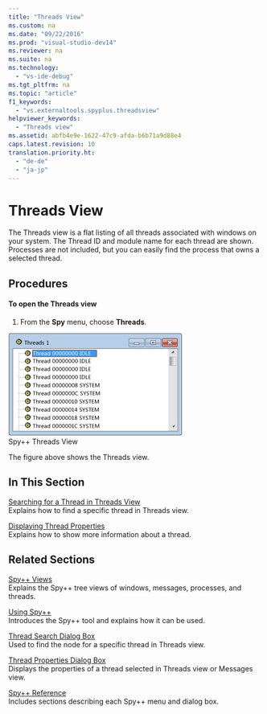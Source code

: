 ```yaml
---
title: "Threads View"
ms.custom: na
ms.date: "09/22/2016"
ms.prod: "visual-studio-dev14"
ms.reviewer: na
ms.suite: na
ms.technology: 
  - "vs-ide-debug"
ms.tgt_pltfrm: na
ms.topic: "article"
f1_keywords: 
  - "vs.externaltools.spyplus.threadsview"
helpviewer_keywords: 
  - "Threads view"
ms.assetid: abfb4e9e-1622-47c9-afda-b6b71a9d88e4
caps.latest.revision: 10
translation.priority.ht: 
  - "de-de"
  - "ja-jp"
---
```

# Threads View
The Threads view is a flat listing of all threads associated with windows on your system. The Thread ID and module name for each thread are shown. Processes are not included, but you can easily find the process that owns a selected thread.  
  
## Procedures  
  
#### To open the Threads view  
  
1.  From the **Spy** menu, choose **Threads**.  
  
 ![Spy&#43;&#43; Threads View](../vs140/media/spy--_threads.png "Spy++_Threads")  
Spy++ Threads View  
  
 The figure above shows the Threads view.  
  
## In This Section  
 [Searching for a Thread in Threads View](../vs140/how-to--search-for-a-thread-in-threads-view.md)  
 Explains how to find a specific thread in Threads view.  
  
 [Displaying Thread Properties](../vs140/how-to--display-thread-properties.md)  
 Explains how to show more information about a thread.  
  
## Related Sections  
 [Spy++ Views](../vs140/spy---views.md)  
 Explains the Spy++ tree views of windows, messages, processes, and threads.  
  
 [Using Spy++](../vs140/using-spy--.md)  
 Introduces the Spy++ tool and explains how it can be used.  
  
 [Thread Search Dialog Box](../vs140/thread-search-dialog-box.md)  
 Used to find the node for a specific thread in Threads view.  
  
 [Thread Properties Dialog Box](../vs140/message-properties-dialog-box.md)  
 Displays the properties of a thread selected in Threads view or Messages view.  
  
 [Spy++ Reference](../vs140/spy---reference.md)  
 Includes sections describing each Spy++ menu and dialog box.